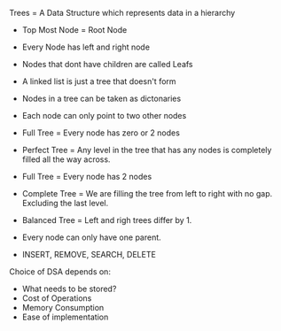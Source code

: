 Trees = A Data Structure which represents data in a hierarchy 

- Top Most Node = Root Node 
- Every Node has left and right node
- Nodes that dont have children are called Leafs
- A linked list is just a tree that doesn't form
- Nodes in a tree can be taken as dictonaries
- Each node can only point to two other nodes

- Full Tree = Every node has zero or 2 nodes
- Perfect Tree = Any level in the tree that has any nodes is completely filled all the way across.
- Full Tree = Every node has 2 nodes
- Complete Tree = We are filling the tree from left to right with no gap. Excluding the last level.
- Balanced Tree = Left and righ trees differ by 1.
- Every node can only have one parent. 

- INSERT, REMOVE, SEARCH, DELETE

Choice of DSA depends on: 
- What needs to be stored?
- Cost of Operations
- Memory Consumption
- Ease of implementation
